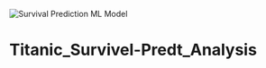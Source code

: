 ![Survival Prediction ML Model](https://user-images.githubusercontent.com/113234633/199118378-47dc0023-8fe7-4172-b0d7-989bfa43538c.png)
# Titanic_Survivel-Predt_Analysis
